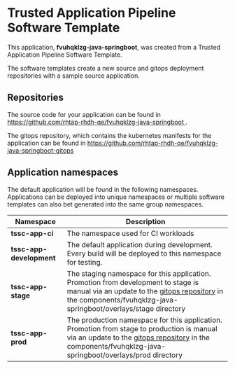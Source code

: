 # Trusted Application Pipeline Software Template

This application, **fvuhqklzg-java-springboot**, was created from a Trusted Application Pipeline Software Template.

The software templates create a new source and gitops deployment repositories with a sample source application. 

## Repositories

The source code for your application can be found in [https://github.com/rhtap-rhdh-qe/fvuhqklzg-java-springboot ](https://github.com/rhtap-rhdh-qe/fvuhqklzg-java-springboot ).
 
The gitops repository, which contains the kubernetes manifests for the application can be found in 
[https://github.com/rhtap-rhdh-qe/fvuhqklzg-java-springboot-gitops ](https://github.com/rhtap-rhdh-qe/fvuhqklzg-java-springboot-gitops ) 

## Application namespaces 

The default application will be found in the following namespaces. Applications can be deployed into unique namespaces or multiple software templates can also bet generated into the same group namespaces.  

|  Namespace   |  Description   |  
| -------- | -------- |
| **tssc-app-ci** | The namespace used for CI workloads |
| **tssc-app-development** | The default application during development. Every build will be deployed to this namespace for testing. |
| **tssc-app-stage** | The staging namespace for this application. Promotion from development to stage is manual via an update to the [gitops repository](https://github.com/rhtap-rhdh-qe/fvuhqklzg-java-springboot-gitops ) in the components/fvuhqklzg-java-springboot/overlays/stage directory |
| **tssc-app-prod** | The production namespace for this application. Promotion from stage to production is manual via an update to the [gitops repository](https://github.com/rhtap-rhdh-qe/fvuhqklzg-java-springboot-gitops ) in the components/fvuhqklzg-java-springboot/overlays/prod directory |
